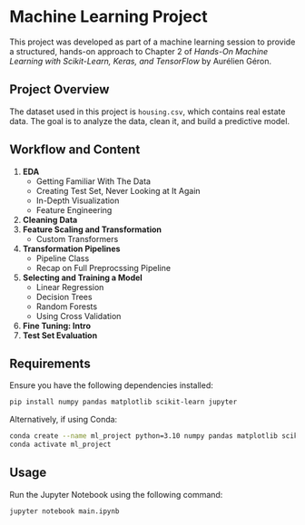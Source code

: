 # Machine Learning Project

This project was developed as part of a machine learning session to provide a structured, hands-on approach to Chapter 2 of *Hands-On Machine Learning with Scikit-Learn, Keras, and TensorFlow* by Aurélien Géron.

## Project Overview

The dataset used in this project is `housing.csv`, which contains real estate data. The goal is to analyze the data, clean it, and build a predictive model.

## Workflow and Content
1. **EDA**
    - Getting Familiar With The Data
    - Creating Test Set, Never Looking at It Again
    - In-Depth Visualization
    - Feature Engineering
2. **Cleaning Data**
3. **Feature Scaling and Transformation**
    - Custom Transformers
4. **Transformation Pipelines**
    - Pipeline Class
    - Recap on Full Preprocssing Pipeline
5. **Selecting and Training a Model**
    - Linear Regression
    - Decision Trees
    - Random Forests
    - Using Cross Validation
6. **Fine Tuning: Intro**
7. **Test Set Evaluation**

## Requirements

Ensure you have the following dependencies installed:

```bash
pip install numpy pandas matplotlib scikit-learn jupyter
```

Alternatively, if using Conda:

```bash
conda create --name ml_project python=3.10 numpy pandas matplotlib scikit-learn jupyter
conda activate ml_project
```

## Usage

Run the Jupyter Notebook using the following command:

```bash
jupyter notebook main.ipynb
```
